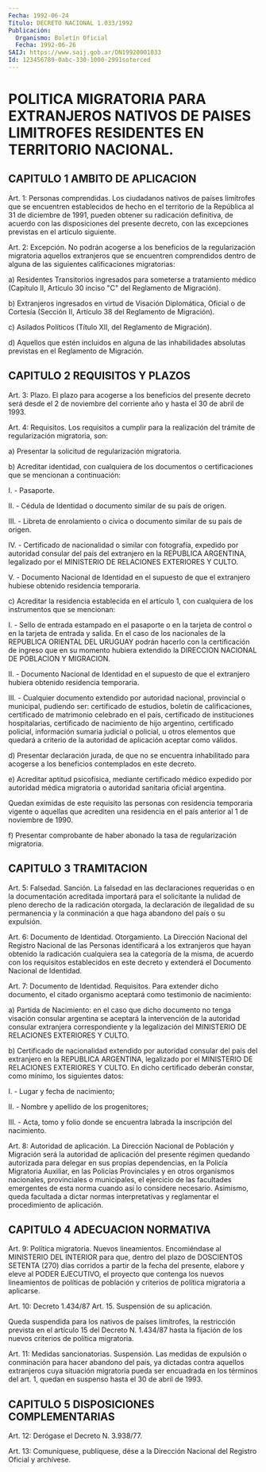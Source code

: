 ```yaml
---
Fecha: 1992-06-24
Título: DECRETO NACIONAL 1.033/1992
Publicación:
  Organismo: Boletín Oficial
  Fecha: 1992-06-26
SAIJ: https://www.saij.gob.ar/DN19920001033
Id: 123456789-0abc-330-1000-2991soterced
---
```

# POLITICA MIGRATORIA PARA EXTRANJEROS NATIVOS DE PAISES LIMITROFES RESIDENTES EN TERRITORIO NACIONAL.

## CAPITULO 1 AMBITO DE APLICACION

<a id="1"></a>
Art. 1: Personas comprendidas. Los ciudadanos nativos de países limítrofes    que   se  encuentren  establecidos  de  hecho  en  el territorio de la República  al  31  de  diciembre  de  1991, pueden obtener  su radicación definitiva, de acuerdo con las disposiciones del presente  decreto, con las excepciones previstas en el artículo siguiente.

<a id="2"></a>
Art.  2:  Excepción. No podrán acogerse a los beneficios de la regularización migratoria  aquellos  extranjeros  que se encuentren comprendidos  dentro  de  alguna  de  las siguientes calificaciones migratorias:

a) Residentes Transitorios ingresados para someterse a tratamiento  médico  (Capítulo  II,  Artículo  30  inciso  "C"  del Reglamento de Migración).

b)  Extranjeros  ingresados  en  virtud de  Visación  Diplomática, Oficial o de Cortesía (Sección II,  Artículo  38  del Reglamento de Migración).

c) Asilados Políticos (Título XII, del Reglamento de Migración).

d)  Aquellos  que  estén  incluidos  en  alguna  de  las inhabilidades  absolutas  previstas en el Reglamento de  Migración.

## CAPITULO 2 REQUISITOS Y PLAZOS

<a id="3"></a>
Art.  3:  Plazo.  El  plazo para acogerse a los beneficios del presente decreto será desde  el  2 de noviembre del corriente año y hasta el 30 de abril de 1993.

<a id="4"></a>
Art. 4: Requisitos. Los requisitos a cumplir para la realización  del  trámite  de  regularización  migratoria, son:

a)   Presentar  la  solicitud  de  regularización  migratoria.

b)  Acreditar  identidad,  con  cualquiera  de  los  documentos  o certificaciones que se mencionan a continuación:

I. - Pasaporte.

II. -  Cédula  de  Identidad  o  documento  similar  de su país de origen.

III. - Libreta de enrolamiento o cívica o documento similar  de su país de origen.

IV.  -  Certificado  de  nacionalidad  o  similar  con fotografía, expedido  por  autoridad  consular  del país del extranjero  en  la REPUBLICA  ARGENTINA, legalizado por el  MINISTERIO  DE  RELACIONES EXTERIORES Y CULTO.

V. - Documento  Nacional  de  Identidad  en  el supuesto de que el extranjero hubiese obtenido residencia temporaria.

c)  Acreditar  la  residencia  establecida en el artículo  1,  con cualquiera de los instrumentos que se mencionan:

I. - Sello de entrada estampado  en  el  pasaporte o en la tarjeta de control o en la tarjeta de entrada y salida.  En  el caso de los nacionales de la REPUBLICA ORIENTAL DEL URUGUAY podrán  hacerlo con la certificación de ingreso que en su momento hubiera extendido  la DIRECCION NACIONAL DE POBLACION Y MIGRACION.

II.  -  Documento  Nacional  de Identidad en el supuesto de que el extranjero hubiera obtenido residencia temporaria.

III.  -  Cualquier  documento extendido  por  autoridad  nacional, provincial o municipal,  pudiendo  ser:  certificado  de  estudios, boletín  de calificaciones, certificado de matrimonio celebrado  en el país, certificado  de  instituciones  hospitalarias, certificado de nacimiento de hijo argentino, certificado  policial, información sumaria  judicial  o  policial,  u otros elementos  que  quedará  a criterio de la autoridad de aplicación  aceptar  como  válidos.

d)    Presentar   declaración  jurada,  de  que  no  se  encuentra inhabilitado para acogerse  a  los  beneficios contemplados en este decreto.

e)  Acreditar  aptitud  psicofísica, mediante  certificado  médico expedido  por autoridad médica  migratoria  o  autoridad  sanitaria oficial argentina.

Quedan eximidas  de  este  requisito  las  personas con residencia temporaria vigente o aquellas que acrediten una  residencia  en  el país anterior al 1 de noviembre de 1990.

f) Presentar comprobante de haber abonado la tasa de regularización migratoria.

## CAPITULO 3 TRAMITACION

<a id="5"></a>
Art.  5:  Falsedad.  Sanción. La falsedad en las declaraciones requeridas  o  en la documentación  acreditada  importará  para  el solicitante la nulidad  de pleno derecho de la radicación otorgada, la declaración de ilegalidad  de  su permanencia y la conminación a que haga abandono del país o su expulsión.

<a id="6"></a>
Art.  6:  Documento  de  Identidad. Otorgamiento. La Dirección Nacional del Registro Nacional  de  las Personas identificará a los extranjeros  que  hayan obtenido la radicación  cualquiera  sea  la categoría de la misma,  de  acuerdo con los requisitos establecidos en este decreto y extenderá el  Documento  Nacional  de  Identidad.

<a id="7"></a>
Art. 7: Documento de Identidad. Requisitos. Para extender dicho documento,    el  citado  organismo  aceptará  como  testimonio  de nacimiento:

a) Partida de  Nacimiento: en el caso que dicho documento no tenga visación consular  argentina  se  aceptará  la  intervención  de la autoridad  consular  extranjera  correspondiente  y la legalización del MINISTERIO DE RELACIONES EXTERIORES Y CULTO.

b)  Certificado  de nacionalidad extendido por autoridad  consular del país del extranjero  en  la REPUBLICA ARGENTINA, legalizado por el  MINISTERIO  DE  RELACIONES  EXTERIORES    Y   CULTO.  En  dicho certificado  deberán  constar,  como mínimo, los siguientes  datos:

I. - Lugar y fecha de nacimiento;

II. - Nombre y apellido de los progenitores;

III.  -  Acta,  tomo  y  folio  donde   se  encuentra  labrada  la inscripción del nacimiento.

<a id="8"></a>
Art.  8:  Autoridad  de  aplicación.  La Dirección Nacional de Población y Migración será la autoridad de aplicación  del presente régimen quedando autorizada para delegar en sus propias dependencias,  en  la Policía Migratoria Auxiliar, en las  Policías Provinciales  y  en otros  organismos  nacionales,  provinciales  o municipales, el ejercicio  de  las  facultades  emergentes  de esta norma  cuando así lo considere necesario. Asimismo, queda facultada a dictar  normas  interpretativas y reglamentar el procedimiento de aplicación.

## CAPITULO 4 ADECUACION NORMATIVA

<a id="9"></a>
Art. 9: Política migratoria. Nuevos lineamientos. Encomiéndase al  MINISTERIO    DEL  INTERIOR  para  que,  dentro  del  plazo  de DOSCIENTOS SETENTA  (270)  días  corridos  a partir de la fecha del presente,  elabore  y  eleve al PODER EJECUTIVO,  el  proyecto  que contenga  los  nuevos lineamientos  de  políticas  de  población  y criterios de política migratoria a aplicarse.

<a id="10"></a>
Art. 10: Decreto 1.434/87 Art. 15. Suspensión de su aplicación.

Queda   suspendida  para  los  nativos  de  países  limítrofes,  la restricción prevista en el artículo 15 del Decreto N. 1.434/87 hasta la  fijación  de  los  nuevos  criterios  de  política  migratoria.

<a id="11"></a>
Art.  11:  Medidas  sancionatorias. Suspensión. Las medidas de expulsión o conminación para  hacer  abandono del país, ya dictadas contra  aquellos extranjeros cuya situación  migratoria  pueda  ser encuadrada  en los términos del art. 1, quedan en suspenso hasta el 30 de abril de 1993.

## CAPITULO 5 DISPOSICIONES COMPLEMENTARIAS

<a id="12"></a>
Art. 12: Derógase el Decreto N. 3.938/77.

<a id="13"></a>
Art. 13: Comuníquese, publíquese, dése a la Dirección Nacional del Registro Oficial y archívese.